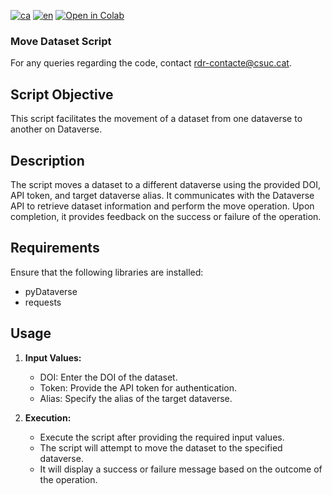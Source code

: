 [![ca](https://img.shields.io/badge/lang-ca-blue.svg)](https://github.com/CSUC/RDR-scripts/blob/main/move_dataset/README.md)
[![en](https://img.shields.io/badge/lang-en-green.svg)](https://github.com/CSUC/RDR-scripts/blob/main/move_dataset/README_ENG.md)
[![Open in Colab](https://colab.research.google.com/assets/colab-badge.svg)](https://colab.research.google.com/github/CSUC/RDR-scripts/blob/main/move_dataset/move_dataset_script.ipynb)
### Move Dataset Script

For any queries regarding the code, contact rdr-contacte@csuc.cat.

## Script Objective

This script facilitates the movement of a dataset from one dataverse to another on Dataverse.

## Description

The script moves a dataset to a different dataverse using the provided DOI, API token, and target dataverse alias. It communicates with the Dataverse API to retrieve dataset information and perform the move operation. Upon completion, it provides feedback on the success or failure of the operation.

## Requirements

Ensure that the following libraries are installed:
- pyDataverse
- requests

## Usage

1. **Input Values:**
    - DOI: Enter the DOI of the dataset.
    - Token: Provide the API token for authentication.
    - Alias: Specify the alias of the target dataverse.

2. **Execution:**
    - Execute the script after providing the required input values.
    - The script will attempt to move the dataset to the specified dataverse.
    - It will display a success or failure message based on the outcome of the operation.
